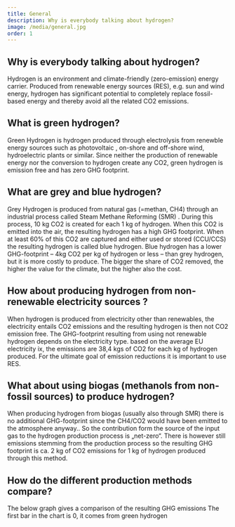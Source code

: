 ```yaml
---
title: General
description: Why is everybody talking about hydrogen?
image: /media/general.jpg
order: 1
---
```


## Why is everybody talking about hydrogen?

Hydrogen is an environment and climate-friendly (zero-emission) energy carrier. Produced from renewable energy sources (RES), e.g. sun and wind energy, hydrogen has significant potential to completely replace fossil-based energy and thereby avoid all the related CO2 emissions.

## What is green hydrogen?

Green Hydrogen is hydrogen produced through electrolysis from renewble energy sources such as photovoltaic , on-shore and off-shore wind, hydroelectric plants or similar. Since neither the production of renewable energy nor the conversion to hydrogen create any CO2, green hydrogen is emission free and has zero GHG footprint.

## What are grey and blue hydrogen?

Grey Hydrogen is produced from natural gas (=methan, CH4) through an industrial process called Steam Methane Reforming (SMR) . During this process, 10 kg CO2 is created for each 1 kg of hydrogen. When this CO2 is emitted into the air, the resulting hydrogen has a high GHG footprint. When at least 60% of this CO2 are captured and either used or stored (CCU/CCS) the resulting hydrogen is called blue hydrogen. Blue hydrogen has a lower GHG-footprint – 4kg CO2 per kg of hydrogen or less – than grey hydrogen, but it is more costly to produce. The bigger the share of CO2 removed, the higher the value for the climate, but the higher also the cost.

## How about producing hydrogen from non-renewable electricity sources ?

When hydrogen is produced from electricity other than renewables, the electricity entails CO2 emissions and the resulting hydrogen is then not CO2 emission free. The GHG-footprint resulting from using not renewable hydrogen depends on the electricity type. based on the average EU electricity ix, the emissions are 38,4 kgs of CO2 for each kg of hydrogen produced. For the ultimate goal of emission reductions it is important to use RES.

## What about using biogas (methanols from non-fossil sources) to produce hydrogen?

When producing hydrogen from biogas (usually also through SMR) there is no additional GHG-footprint since the CH4/CO2 would have been emitted to the atmosphere anyway.. So the contribution form the source of the input gas to the hydrogen production process is „net-zero“. There is however still emissions stemming from the production process so the resulting GHG footprint is ca. 2 kg of CO2 emissions for 1 kg of hydrogen produced through this method.

## How do the different production methods compare?

The below graph gives a comparison of the resulting GHG emissions The first bar in the chart is 0, it comes from green hydrogen
